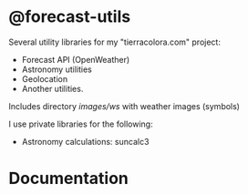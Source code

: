 # @forecast-utils

Several utility libraries for my "tierracolora.com" project:
- Forecast API (OpenWeather)
- Astronomy utilities
- Geolocation
- Another utilities.

Includes directory *images/ws* with weather images (symbols)

I use private libraries for the following:
- Astronomy calculations: suncalc3

# Documentation
